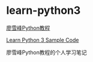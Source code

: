 # learn-python3

[廖雪峰Python教程](http://www.liaoxuefeng.com/wiki/0014316089557264a6b348958f449949df42a6d3a2e542c000)

[Learn Python 3 Sample Code](https://github.com/michaelliao/learn-python3)

廖雪峰Python教程的个人学习笔记
